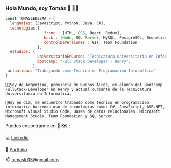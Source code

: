 ### Hola Mundo, soy Tomás 👋 👨‍💻

```javascript
const TOMÁSLEDESMA = {
  lenguajes: [Javascript, Python, Java, C#],
  tecnologias:{
                 front : [HTML, CSS, React, Redux], 
                 back : [Node, SQL Server, MySQL, PostgreSQL, Sequelize, Express, .NET], 
                 controlDeVersiones : GIT, Team Foundation
              },
  estudios: {
              universitarioEnCurso: "Tecnicatura Universitaria en Informática - UNGS",
              bootcamp: "Full Stack Developer - Henry",
            },
 actualidad: "Trabajando como Técnico en Programación Informática"
}
```
    👨‍💻Soy de Argentina, provincia de Buenos Aires, ex-alumno del Bootcamp FullStack-Developer en Henry y actual cursante de la Tecnicatura Universitaria en Informática. 
    
    🚀Hoy en día, me encuentro trabando como técnico en programación informatica haciendo uso de tecnologias como: C#, JavaScript, ASP.NET, Microsoft Visual Studio Code, Bases de datos relacionales, Microsoft Management Studio, Team Foundation y SQL Server.
    
Puedes encontrarme en 📱 🗺️ :

💻 [Linkedin](https://www.linkedin.com/in/ptomasledesma/)

💼 [Portfolio](https://tomas-ledesma.vercel.app/)

📫 tomasld13@gmail.com
<!--
**tomasld13/tomasld13** is a ✨ _special_ ✨ repository because its `README.md` (this file) appears on your GitHub profile.

Here are some ideas to get you started:

- 🔭 I’m currently working on ...
- 🌱 I’m currently learning ...
- 👯 I’m looking to collaborate on ...
- 🤔 I’m looking for help with ...
- 💬 Ask me about ...
- 📫 How to reach me: ...
- 😄 Pronouns: ...
- ⚡ Fun fact: ...
-->
